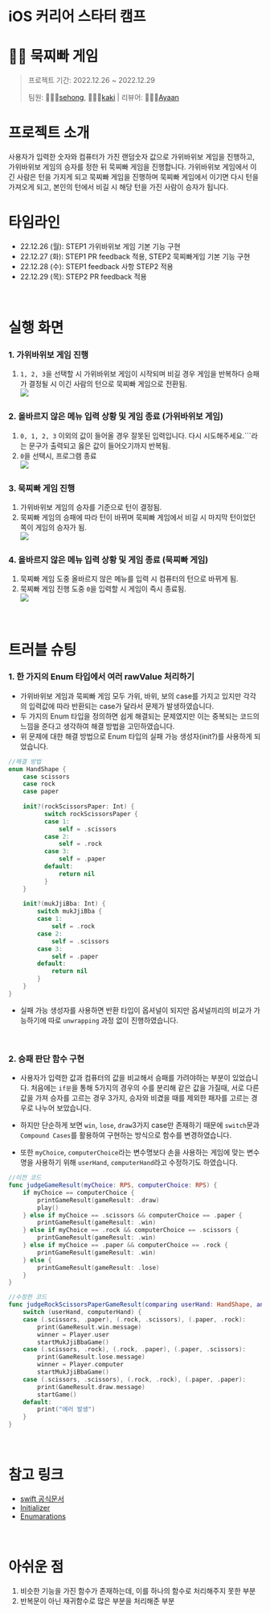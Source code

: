 # iOS 커리어 스타터 캠프
# 🤜🏻 묵찌빠 게임

> 프로젝트 기간: 2022.12.26 ~ 2022.12.29
> 
> 팀원: 👩🏻‍💻[sehong](https://github.com/sehoong0429), 👨🏻‍💻[kaki](https://github.com/kak1x) | 리뷰어: 👨🏻‍💻[Ayaan](https://github.com/oneStar92)
> 

# 프로젝트 소개
사용자가 입력한 숫자와 컴퓨터가 가진 랜덤숫자 값으로 가위바위보 게임을 진행하고, 가위바위보 게임의 승자를 정한 뒤 묵찌빠 게임을 진행합니다.
가위바위보 게임에서 이긴 사람은 턴을 가지게 되고 묵찌빠 게임을 진행하며 묵찌빠 게임에서 이기면 다시 턴을 가져오게 되고, 본인의 턴에서 비길 시 해당 턴을 가진 사람이 승자가 됩니다.
<br/>

# 타임라인
- 22.12.26 (월): STEP1 가위바위보 게임 기본 기능 구현
- 22.12.27 (화): STEP1 PR feedback 적용, STEP2 묵찌빠게임 기본 기능 구현
- 22.12.28 (수): STEP1 feedback 사항 STEP2 적용
- 22.12.29 (목): STEP2 PR feedback 적용
<br>

# 실행 화면
### 1. 가위바위보 게임 진행

1. ```1, 2, 3```을 선택할 시 가위바위보 게임이 시작되며 비길 경우 게임을 반복하다 승패가 결정될 시 이긴 사람의 턴으로 묵찌빠 게임으로 전환됨.<br>
![](https://i.imgur.com/UyNRncA.png)

### 2. 올바르지 않은 메뉴 입력 상황 및 게임 종료 (가위바위보 게임)

  1. ```0, 1, 2, 3``` 이외의 값이 들어올 경우 잘못된 입력입니다. 다시 시도해주세요.```라는 문구가 출력되고 옳은 값이 들어오기까지 반복됨.  
  2. ```0```을 선택시, 프로그램 종료<br>
  ![](https://i.imgur.com/LQmai8W.png)


### 3. 묵찌빠 게임 진행
  1. 가위바위보 게임의 승자를 기준으로 턴이 결정됨.
  2. 묵찌빠 게임의 승패에 따라 턴이 바뀌며 묵찌빠 게임에서 비길 시 마지막 턴이었던 쪽이 게임의 승자가 됨.<br>
  ![](https://i.imgur.com/3qBYbyR.png)

  
### 4. 올바르지 않은 메뉴 입력 상황 및 게임 종료 (묵찌빠 게임)
  1. 묵찌빠 게임 도중 올바르지 않은 메뉴를 입력 시 컴퓨터의 턴으로 바뀌게 됨.
  2. 묵찌빠 게임 진행 도중 ```0```을 입력할 시 게임이 즉시 종료됨.<br>
![](https://i.imgur.com/oi5HPI5.png)
<br>

# 트러블 슈팅
### 1. 한 가지의 Enum 타입에서 여러 rawValue 처리하기
  - 가위바위보 게임과 묵찌빠 게임 모두 가위, 바위, 보의 case를 가지고 있지만 각각의 입력값에 따라 반환되는 case가 달라서 문제가 발생하였습니다.
  - 두 가지의 Enum 타입을 정의하면 쉽게 해결되는 문제였지만 이는 중복되는 코드의 느낌을 준다고 생각하여 해결 방법을 고민하였습니다.
  - 위 문제에 대한 해결 방법으로 Enum 타입의 실패 가능 생성자(init?)를 사용하게 되었습니다.

```swift
//해결 방법
enum HandShape {
    case scissors
    case rock
    case paper
    
    init?(rockScissorsPaper: Int) {
          switch rockScissorsPaper {
          case 1:
              self = .scissors
          case 2:
              self = .rock
          case 3:
              self = .paper
          default:
              return nil
          }
    }
    
    init?(mukJjiBba: Int) {
        switch mukJjiBba {
        case 1:
            self = .rock
        case 2:
            self = .scissors
        case 3:
            self = .paper
        default:
            return nil
        }
    }
}
```
- 실패 가능 생성자를 사용하면 반환 타입이 옵셔널이 되지만 옵셔널끼리의 비교가 가능하기에 따로 ```unwrapping``` 과정 없이 진행하였습니다.
<br>


### 2. 승패 판단 함수 구현 
 - 사용자가 입력한 값과 컴퓨터의 값을 비교해서 승패를 가려야하는 부분이 있었습니다. 처음에는 ```if문```을 통해 5가지의 경우의 수를 분리해 같은 값을 가질때, 서로 다른 값을 가져 승자를 고르는 경우 3가지, 승자와 비겼을 때를 제외한 패자를 고르는 경우로 나누어 보았습니다. 
 
 - 하지만 단순하게 보면 ```win```, ```lose```, ```draw```3가지 case만 존재하기 때문에 ```switch```문과 ```Compound Cases```를 활용하여 구현하는 방식으로 함수를 변경하였습니다.

- 또한 ```myChoice```, ```computerChoice```라는 변수명보다 손을 사용하는 게임에 맞는 변수명을 사용하기 위해 ```userHand```, ```computerHand```라고 수정하기도 하였습니다. 

```swift
//이전 코드
func judgeGameResult(myChoice: RPS, computerChoice: RPS) {
    if myChoice == computerChoice {
        printGameResult(gameResult: .draw)
        play()
    } else if myChoice == .scissors && computerChoice == .paper {
        printGameResult(gameResult: .win)
    } else if myChoice == .rock && computerChoice == .scissors {
        printGameResult(gameResult: .win)
    } else if myChoice == .paper && computerChoice == .rock {
        printGameResult(gameResult: .win)
    } else {
        printGameResult(gameResult: .lose)
    }
}

```
```swift
//수정한 코드 
func judgeRockScissorsPaperGameResult(comparing userHand: HandShape, and computerHand: HandShape?) {
    switch (userHand, computerHand) {
    case (.scissors, .paper), (.rock, .scissors), (.paper, .rock):
        print(GameResult.win.message)
        winner = Player.user
        startMukJjiBbaGame()
    case (.scissors, .rock), (.rock, .paper), (.paper, .scissors):
        print(GameResult.lose.message)
        winner = Player.computer
        startMukJjiBbaGame()
    case (.scissors, .scissors), (.rock, .rock), (.paper, .paper):
        print(GameResult.draw.message)
        startGame()
    default:
        print("에러 발생")
    }
}
```
<br>


# 참고 링크
* [swift 공식문서](https://www.swift.org/)
* [Initializer](https://developer.apple.com/documentation/swift/rawrepresentable/init(rawvalue:))
* [Enumarations](https://docs.swift.org/swift-book/LanguageGuide/Enumerations.html)
<br>

# 아쉬운 점
 1. 비슷한 기능을 가진 함수가 존재하는데, 이를 하나의 함수로 처리해주지 못한 부분
 2. 반복문이 아닌 재귀함수로 많은 부분을 처리해준 부분
